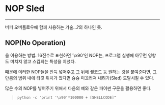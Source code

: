 # NOP Sled

---

버퍼 오버플로우에 함께 사용하는 기술...?의 하나인 듯.


## NOP(No Operation)


을 이용하는 방법. 16진수로 표현하면 '\x90'인 NOP는, 프로그램 실행에 아무런 영향도 미치지 않고 스킵되는 특성을 지녔다. 


때문에 이러한 NOP들을 잔뜩 넣어주고 그 뒤에 쉘코드 등 원하는 것을 붙여준다면, 그만큼의 범위 내에 타깃 위치가 있다면 슝슝 미끄러져 내려가(Sled) 도달시킬 수 있다.


많은 수의 NOP를 넣어주기 위해서 다음의 예와 같은 파이썬 구문을 활용하면 좋다.

> `python -c "print '\x90'*100000 + [SHELLCODE]"`

